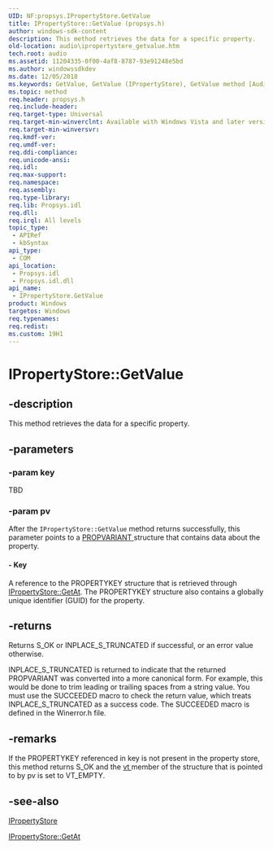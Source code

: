 ```yaml
---
UID: NF:propsys.IPropertyStore.GetValue
title: IPropertyStore::GetValue (propsys.h)
author: windows-sdk-content
description: This method retrieves the data for a specific property.
old-location: audio\ipropertystore_getvalue.htm
tech.root: audio
ms.assetid: 11204335-0f00-4af8-8787-93e91248e5bd
ms.author: windowssdkdev
ms.date: 12/05/2018
ms.keywords: GetValue, GetValue (IPropertyStore), GetValue method [Audio Devices], GetValue method [Audio Devices],IPropertyStore interface, IPropertyStore interface [Audio Devices],GetValue method, IPropertyStore.GetValue, IPropertyStore::GetValue, audio.ipropertystore_getvalue, audio_syseffects_r_5540088b-f979-440e-93b8-feb9db17001c.xml, propsys/IPropertyStore::GetValue
ms.topic: method
req.header: propsys.h
req.include-header: 
req.target-type: Universal
req.target-min-winverclnt: Available with Windows Vista and later versions of the Windows operating system.
req.target-min-winversvr: 
req.kmdf-ver: 
req.umdf-ver: 
req.ddi-compliance: 
req.unicode-ansi: 
req.idl: 
req.max-support: 
req.namespace: 
req.assembly: 
req.type-library: 
req.lib: Propsys.idl
req.dll: 
req.irql: All levels
topic_type:
 - APIRef
 - kbSyntax
api_type:
 - COM
api_location:
 - Propsys.idl
 - Propsys.idl.dll
api_name:
 - IPropertyStore.GetValue
product: Windows
targetos: Windows
req.typenames: 
req.redist: 
ms.custom: 19H1
---
```


# IPropertyStore::GetValue


## -description


This method retrieves the data for a specific property.


## -parameters




### -param key

TBD


### -param pv

After the <code>IPropertyStore::GetValue</code> method returns successfully, this parameter points to a <a href="http://go.microsoft.com/fwlink/p/?linkid=106396">PROPVARIANT </a> structure that contains data about the property.


#### - Key

A reference to the PROPERTYKEY structure that is retrieved through <a href="https://docs.microsoft.com/windows/desktop/api/propsys/nf-propsys-ipropertystore-getat">IPropertyStore::GetAt</a>. The PROPERTYKEY structure also contains a globally unique identifier (GUID) for the property.


## -returns



Returns S_OK or INPLACE_S_TRUNCATED if successful, or an error value otherwise. 

INPLACE_S_TRUNCATED is returned to indicate that the returned PROPVARIANT was converted into a more canonical form. For example, this would be done to trim leading or trailing spaces from a string value. You must use the SUCCEEDED macro to check the return value, which treats INPLACE_S_TRUNCATED as a success code. The SUCCEEDED macro is defined in the Winerror.h file.




## -remarks



If the PROPERTYKEY referenced in key is not present in the property store, this method returns S_OK and the <a href="http://go.microsoft.com/fwlink/p/?linkid=106396">vt </a> member of the structure that is pointed to by pv is set to VT_EMPTY.




## -see-also




<a href="https://docs.microsoft.com/windows/desktop/api/propsys/nn-propsys-ipropertystore">IPropertyStore</a>



<a href="https://docs.microsoft.com/windows/desktop/api/propsys/nf-propsys-ipropertystore-getat">IPropertyStore::GetAt</a>
 

 

